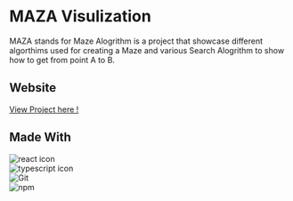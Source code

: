 # MAZA Visulization 
MAZA stands for Maze Alogrithm is a project that showcase different algorthims used for creating a Maze and various Search Alogrithm to show how to get from point A to B. 

## Website
[View Project here !](https://maza-visulization.vercel.app/)

## Made With

<div>
  <img src="https://img.shields.io/badge/react-%2320232a.svg?style=for-the-badge&logo=react&logoColor=%2361DAFB" alt="react icon">
  </br>
  <img src="https://img.shields.io/badge/typescript-%23007ACC.svg?style=for-the-badge&logo=typescript&logoColor=white" alt="typescript icon">
  </br>
  <img src="https://img.shields.io/badge/Git-F05032.svg?style=for-the-badge&logo=git&logoColor=white" alt="Git">
  <br>
  <img src="https://img.shields.io/badge/npm-CB3837.svg?style=for-the-badge&logo=npm&logoColor=white" alt="npm">
</div>
